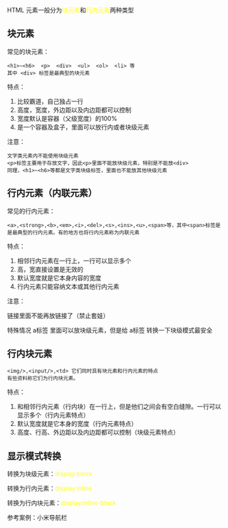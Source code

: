 HTML 元素一般分为<span style="color: yellow">块元素</span>和<span style="color: yellow">行内元素</span>两种类型

## 块元素

常见的块元素：

```
<h1>~<h6>  <p>  <div>  <ul>  <ol>  <li> 等
其中 <div> 标签是最典型的块元素 
```

特点：

1. 比较霸道，自己独占一行
2. 高度，宽度，外边距以及内边距都可以控制
3. 宽度默认是容器（父级宽度）的100%
4. 是一个容器及盒子，里面可以放行内或者块级元素

注意：

```
文字类元素内不能使用块级元素
<p>标签主要用于存放文字，因此<p>里面不能放块级元素，特别是不能放<div>
同理，<h1>~<h6>等都是文字类块级标签，里面也不能放其他块级元素
```

## 行内元素（内联元素）

常见的行内元素：

```
<a>,<strong>,<b>,<em>,<i>,<del>,<s>,<ins>,<u>,<span>等，其中<span>标签是是最典型的行内元素。有的地方也将行内元素称为内联元素
```

特点：

1. 相邻行内元素在一行上，一行可以显示多个
2. 高，宽直接设置是无效的
3. 默认宽度就是它本身内容的宽度
4. 行内元素只能容纳文本或其他行内元素

注意：

链接里面不能再放链接了（禁止套娃）

特殊情况 a标签 里面可以放块级元素，但是给 a标签 转换一下块级模式最安全

## 行内块元素

```
<img/>,<input/>,<td> 它们同时具有块元素和行内元素的特点
有些资料称它们为行内块元素。
```

特点：

1. 和相邻行内元素（行内块）在一行上，但是他们之间会有空白缝隙。一行可以显示多个（行内元素特点）
2. 默认宽度就是它本身的宽度（行内元素特点）
3. 高度、行高、外边距以及内边距都可以控制（块级元素特点）

## 显示模式转换

转换为块级元素：<span style="color:yellow">display:block</span>

转换为行内元素：<span style="color:yellow">display:inline</span>

转换为行内块元素：<span style="color:yellow">display:inline-block</span>



参考案例：小米导航栏







